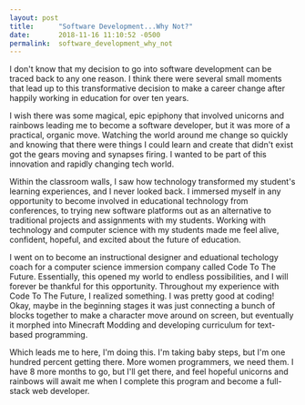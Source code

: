 ```yaml
---
layout: post
title:      "Software Development...Why Not?"
date:       2018-11-16 11:10:52 -0500
permalink:  software_development_why_not
---
```



 I don't know that my decision to go into software development can be traced back to any one reason.  I think there were several small moments that lead up to this transformative decision to make a career change after happily working in education for over ten years.

I wish there was some magical, epic epiphony that involved unicorns and rainbows leading me to become a software developer, but it was more of a practical, organic move.  Watching the world around me change so quickly and knowing that there were things I could learn and create that didn't exist got the gears moving and synapses firing.  I wanted to be part of this innovation and rapidly changing tech world.  

Within the classroom walls, I saw how technology transformed my student's learning experiences, and I never looked back.  I immersed myself in any opportunity to become involved in educational technology from conferences, to trying new software platforms out as an alternative to traditional projects and assignments with my students.  Working with technology and computer science with my students made me feel alive, confident, hopeful, and excited about the future of education.

I went on to become an instructional designer and eduational techology coach for a computer science immersion company called Code To The Future.  Essentially, this opened my world to endless possibilities, and I will forever be thankful for this opportunity.  Throughout my experience with Code To The Future, I realized something.  I was pretty good at coding!  Okay, maybe in the beginning stages it was just connecting a bunch of blocks together to make a character move around on screen, but eventually it morphed into Minecraft Modding and developing curriculum for text-based programming.

Which leads me to here, I'm doing this.  I'm taking baby steps, but I'm one hundred percent getting there.  More women programmers, we need them.  I have 8 more months to go, but I'll get there, and feel hopeful unicorns and rainbows will await me when I complete this program and become a full-stack web developer.
